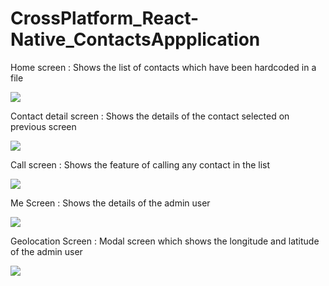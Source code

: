 # CrossPlatform_React-Native_ContactsAppplication

<p>Home screen : Shows the list of contacts which have been hardcoded in a file</p>
<img src="screenshot/home.JPG" />
<p>Contact detail screen : Shows the details of the contact selected on previous screen</p>
<img src="screenshot/contactdetail.JPG" />
<p>Call screen : Shows the feature of calling any contact in the list</p>
<img src="screenshot/call.JPG" />
<p>Me Screen : Shows the details of the admin user</p>
<img src="screenshot/me.JPG" />
<p>Geolocation Screen : Modal screen which shows the longitude and latitude of the admin user</p>
<img src="screenshot/longlat.JPG" />
